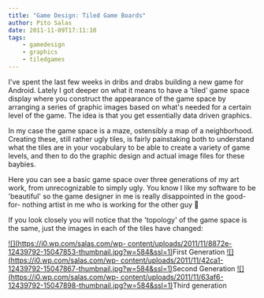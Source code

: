 ```yaml
---
title: "Game Design: Tiled Game Boards"
author: Pito Salas
date: 2011-11-09T17:11:10
tags:
    - gamedesign
    - graphics
    - tiledgames
---
```




I've spent the last few weeks in dribs and drabs building a new game for
Android. Lately I got deeper on what it means to have a 'tiled' game space
display where you construct the appearance of the game space by arranging a
series of graphic images based on what's needed for a certain level of the
game. The idea is that you get essentially data driven graphics.

In my case the game space is a maze, ostensibly a map of a neighborhood.
Creating these, still rather ugly tiles, is fairly painstaking both to
understand what the tiles are in your vocabulary to be able to create a
variety of game levels, and then to do the graphic design and actual image
files for these baybies.

Here you can see a basic game space over three generations of my art work,
from unrecognizable to simply ugly. You know I like my software to be
'beautiful' so the game designer in me is really disappointed in the good-for-
nothing artist in me who is working for the other guy 🙂

If you look closely you will notice that the 'topology' of the game space is
the same, just the images in each of the tiles have changed:

[![](https://i0.wp.com/salas.com/wp-
content/uploads/2011/11/8872e-12439792-15047853-thumbnail.jpg?w=584&ssl=1)](<Y.Squarespace.Utils.lightboxAsset\('53a8d948e4b0457dcd6e2af4'\);>)First
Generation [![](https://i0.wp.com/salas.com/wp-
content/uploads/2011/11/42ca1-12439792-15047867-thumbnail.jpg?w=584&ssl=1)](<Y.Squarespace.Utils.lightboxAsset\('53a8d948e4b0457dcd6e2af6'\);>)Second
Generation [![](https://i0.wp.com/salas.com/wp-
content/uploads/2011/11/63af6-12439792-15047898-thumbnail.jpg?w=584&ssl=1)](<Y.Squarespace.Utils.lightboxAsset\('53a8d948e4b0457dcd6e2af8'\);>)Third
generation


